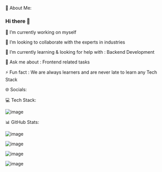 💫 About Me:

### Hi there 👋
🔭 I’m currently working on myself

👯 I’m looking to collaborate with the experts in industries

🌱 I’m currently learning & looking for help with : Backend Development

💬 Ask me about : Frontend related tasks

⚡ Fun fact : We are always learners and are never late to learn any Tech Stack

🌐 Socials:


💻 Tech Stack:

 ![image](https://github.com/Margijoshi19/Margijoshi19/assets/160334958/2707b598-4fde-43fa-9829-0e36e47fe88c)

📊 GitHub Stats:


![image](https://github.com/Margijoshi19/Margijoshi19/assets/160334958/ac8dac66-3a88-41f3-8d94-5875705aecf4)

![image](https://github.com/Margijoshi19/Margijoshi19/assets/160334958/b90bf2de-f0e9-4599-8937-99d941e24a76)

![image](https://github.com/Margijoshi19/Margijoshi19/assets/160334958/8687e0cd-eb47-4a10-97cc-f4aca6314c45)

![image](https://github.com/Margijoshi19/Margijoshi19/assets/160334958/12ebb3e0-e2d1-45ef-b1aa-787566721086)

	
